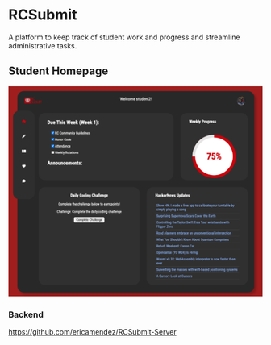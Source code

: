 # RCSubmit

A platform to keep track of student work and progress and streamline administrative tasks.

## Student Homepage

![Screenshot of RC Submit Student Homepage](rcsubmit-student-homepage.png)

### Backend

https://github.com/ericamendez/RCSubmit-Server
